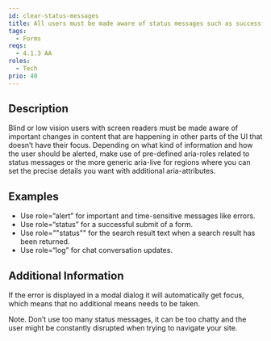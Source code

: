```yaml
---
id: clear-status-messages
title: All users must be made aware of status messages such as successful submissions, errors messages and other important changes in content
tags:
  - Forms
reqs:
  - 4.1.3 AA
roles:
  - Tech
prio: 40
---
```


## Description

Blind or low vision users with screen readers must be made aware of important changes in content that are happening in other parts of the UI that doesn’t have their focus. Depending on what kind of information and how the user should be alerted, make use of pre-defined aria-roles related to status messages or the more generic aria-live for regions where you can set the precise details you want with additional aria-attributes.

## Examples

- Use role=“alert” for important and time-sensitive messages like errors.
- Use role=“status” for a successful submit of a form.
- Use role=""status"" for the search result text when a search result has been returned.
- Use role=“log” for chat conversation updates.

## Additional Information

If the error is displayed in a modal dialog it will automatically get focus, which means that no additional means needs to be taken.

Note. Don’t use too many status messages, it can be too chatty and the user might be constantly disrupted when trying to navigate your site.
